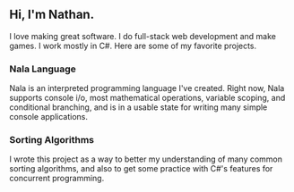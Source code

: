 ## Hi, I'm Nathan.
I love making great software. I do full-stack web development and make games. I work mostly in C#. Here are some of my favorite projects.

### Nala Language
Nala is an interpreted programming language I've created. Right now, Nala supports console i/o, most mathematical operations, variable scoping, and conditional branching, and is in a usable state for writing many simple console applications. 

### Sorting Algorithms
I wrote this project as a way to better my understanding of many common sorting algorithms, and also to get some practice with C#'s features for concurrent programming. 

